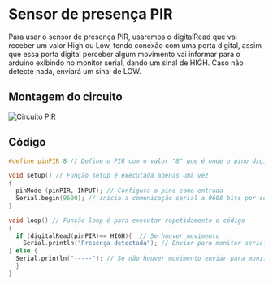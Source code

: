 # Sensor de presença PIR

Para usar o sensor de presença PIR, usaremos o digitalRead que vai receber um valor High ou Low, tendo conexão com uma porta digital, assim que essa porta digital perceber algum movimento vai informar para o arduino exibindo no monitor serial, dando um sinal de HIGH. Caso não detecte nada, enviará um sinal de LOW.

## Montagem do circuito

![Circuito PIR](./SensorPIR.png)

## Código

```C
#define pinPIR 8 // Define o PIR com o valor "8" que é onde o pino digital está conectado

void setup() // Função setup é executada apenas uma vez
{
  pinMode (pinPIR, INPUT); // Configura o pino como entrada
  Serial.begin(9600); // inicia a comunicação serial a 9600 bits por segundo
}

void loop() // Função loop é para executar repetidamente o código
{
  if (digitalRead(pinPIR)== HIGH){  // Se houver movimento
    Serial.println("Presença detectada"); // Enviar para monitor serial
} else { 
  Serial.println("-----"); // Se não houver movimento enviar para monitor serial
  }
}
```
